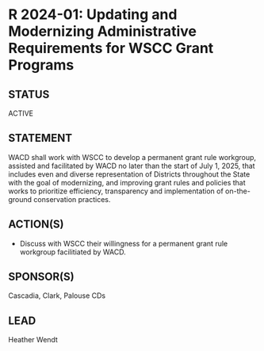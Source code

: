# R 2024-01: Updating and Modernizing Administrative Requirements for WSCC Grant Programs
## STATUS
ACTIVE
## STATEMENT
WACD shall work with WSCC to develop a permanent grant rule workgroup, assisted and facilitated by WACD no later than the start of July 1, 2025, that includes even and diverse representation of Districts throughout the State with the goal of modernizing, and improving grant rules and policies that works to prioritize efficiency, transparency and implementation of on-the-ground conservation practices.
## ACTION(S)
- Discuss with WSCC their willingness for a permanent grant rule workgroup facilitiated by WACD.
## SPONSOR(S)
Cascadia, Clark, Palouse CDs
## LEAD
Heather Wendt
